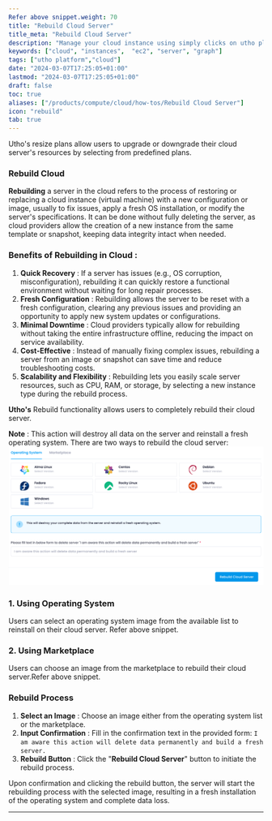 ```yaml
---
Refer above snippet.weight: 70
title: "Rebuild Cloud Server"
title_meta: "Rebuild Cloud Server"
description: "Manage your cloud instance using simply clicks on utho platform"
keywords: ["cloud", "instances",  "ec2", "server", "graph"]
tags: ["utho platform","cloud"]
date: "2024-03-07T17:25:05+01:00"
lastmod: "2024-03-07T17:25:05+01:00"
draft: false
toc: true
aliases: ["/products/compute/cloud/how-tos/Rebuild Cloud Server"]
icon: "rebuild"
tab: true
---
```

Utho's resize plans allow users to upgrade or downgrade their cloud server's resources by selecting from predefined plans.

### **Rebuild  Cloud**

**Rebuilding** a server in the cloud refers to the process of restoring or replacing a cloud instance (virtual machine) with a new configuration or image, usually to fix issues, apply a fresh OS installation, or modify the server's specifications. It can be done without fully deleting the server, as cloud providers allow the creation of a new instance from the same template or snapshot, keeping data integrity intact when needed.

### **Benefits of Rebuilding in Cloud** :

1. **Quick Recovery** : If a server has issues (e.g., OS corruption, misconfiguration), rebuilding it can quickly restore a functional environment without waiting for long repair processes.
2. **Fresh Configuration** : Rebuilding allows the server to be reset with a fresh configuration, clearing any previous issues and providing an opportunity to apply new system updates or configurations.
3. **Minimal Downtime** : Cloud providers typically allow for rebuilding without taking the entire infrastructure offline, reducing the impact on service availability.
4. **Cost-Effective** : Instead of manually fixing complex issues, rebuilding a server from an image or snapshot can save time and reduce troubleshooting costs.
5. **Scalability and Flexibility** : Rebuilding lets you easily scale server resources, such as CPU, RAM, or storage, by selecting a new instance type during the rebuild process.

**Utho's** Rebuild functionality allows users to completely rebuild their cloud server.

**Note** : This action will destroy all data on the server and reinstall a fresh operating system. There are two ways to rebuild the cloud server:![1718870521864](image/index/1718870521864.png)

### 1. Using Operating System

Users can select an operating system image from the available list to reinstall on their cloud server. Refer above snippet.

### 2. Using Marketplace

Users can choose an image from the marketplace to rebuild their cloud server.Refer above snippet.

### Rebuild Process

1. **Select an Image** : Choose an image either from the operating system list or the marketplace.
2. **Input Confirmation** : Fill in the confirmation text in the provided form:
   `I am aware this action will delete data permanently and build a fresh server.`
3. **Rebuild Button** : Click the "**Rebuild Cloud Server**" button to initiate the rebuild process.

Upon confirmation and clicking the rebuild button, the server will start the rebuilding process with the selected image, resulting in a fresh installation of the operating system and complete data loss.

---
